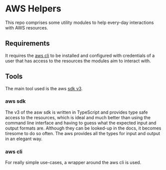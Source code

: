 # AWS Helpers

This repo comprises some utility modules to help every-day interactions with AWS resources.

## Requirements

It requires the [aws cli](https://docs.aws.amazon.com/cli/latest/userguide/getting-started-install.html) to be installed and configured with credentials of a user that has access to the resources the modules aim to interact with.

## Tools

The main tool used is the aws [sdk v3](https://github.com/aws/aws-sdk-js-v3).

### aws sdk

The v3 of the asw sdk is written in TypeScript and provides type safe access to the resources, which is ideal and much better than using the command line interface and having to guess what the expected input and output formats are.
Although they can be looked-up in the docs, it becomes tiresome to do so often. The aws provides all the types for input and output in an elegant way.

### aws cli
For really simple use-cases, a wrapper around the aws cli is used.


